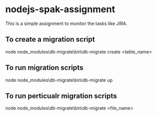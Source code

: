 # nodejs-spak-assignment
This is a simple assignment to monitor the tasks like JIRA.

## To create a migration script
node node_modules\db-migrate\bin\db-migrate create <table_name>

## To run migration scripts
node node_modules\db-migrate\bin\db-migrate up

## To run perticualr migration scripts
node node_modules\db-migrate\bin\db-migrate <file_name>

